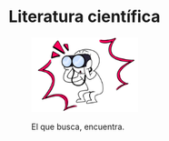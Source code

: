# Literatura científica

<figure><img src="../../.gitbook/assets/Binoculares.png" alt="" width="188"><figcaption><p>El que busca, encuentra.</p></figcaption></figure>

